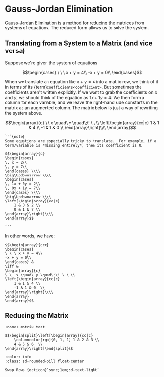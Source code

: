 # Gauss-Jordan Elimination

Gauss-Jordan Elimination is a method for reducing the matrices from systems of equations.  The reduced form allows us to solve the system.

## Translating from a System to a Matrix (and vice versa)
Suppose we're given the system of equations

$$\begin{cases}
\ \ \ x + y = 4\\
-x + y = 0\\
\end{cases}$$

When we translate an equation like $x + y = 4$ into a matrix row, we think of it in terms of its {term}`coefficients<coefficient>`.  But sometimes the coefficients aren't written explicitly.  If we want to grab the coefficients on $x$ and $y$, we should think of the equation as $1x + 1y = 4$.  We then form a column for each variable, and we leave the right-hand side constants in the matrix as an augmented column.  The matrix below is just a way of rewriting the system above.

$$\begin{array}{c}
\ \  x \quad\ y \quad\;\! \ \ \\
\left[\begin{array}{cc|c}
    1 & 1 & 4 \\
    -1 & 1 & 0  \\
\end{array}\right]\\\\
\end{array}$$

````{margin}
```{note}
Some equations are especially tricky to translate.  For example, if a term/variable is *missing entirely*, then its coefficient is 0.

$$\begin{array}{c}
\begin{cases}
\, x = 2\\
\, y = 7\\
\end{cases} \\\\
\big\Updownarrow \\\\
\begin{cases}
\, 1x + 0y = 2\\
\, 0x + 1y = 7\\
\end{cases} \\\\
\big\Updownarrow \\\\
\left[\begin{array}{cc|c}
    1 & 0 & 2 \\
    0 & 1 & 7 \\
\end{array}\right]\\\\
\end{array}$$

```
````

In other words, we have:

```{admonition} Translating Back and Forth
$$\begin{array}{ccc}
\begin{cases}
\ \ \ x + y = 4\\
-x + y = 0\\
\end{cases} &
\iff &
\begin{array}{c}
\ \  x \quad\ y \quad\;\! \ \ \\
\left[\begin{array}{cc|c}
    1 & 1 & 4 \\
    -1 & 1 & 0  \\
\end{array}\right]\\\\
\end{array}
\end{array}$$
```

## Reducing the Matrix

```{div} live
:name: matrix-test

$$\begin{split}\left[\begin{array}{cc|c}
    \columncolor[rgb]{0, 1, 1} 1 & 2 & 3 \\
    4 & 5 & 6  \\
\end{array}\right]\end{split}$$
```

```{button-ref} #
:color: info
:class: sd-rounded-pill float-center

Swap Rows {octicon}`sync;1em;sd-text-light`
```

<script src="../../../_static/vectorious.js">
</script>
<script src="../../../_static/matrix-TeX.js">
</script>
<script src="../../../_static/Matrix Unit/2-gauss-jordan-elimination.js">
</script>